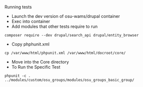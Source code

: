 Running tests

* Launch the dev version of osu-wams/drupal container 
* Exec into container 
* Add modules that other tests require to run
```shell
composer require --dev drupal/search_api drupal/entity_browser
```
* Copy phphunit.xml
```shell
cp /var/www/html/phpunit.xml /var/www/html/docroot/core/
 ```
* Move into the Core directory
* To Run the Specific Test
```shell
phpunit -c . ../modules/custom/osu_groups/modules/osu_groups_basic_group/
```
